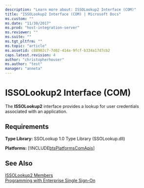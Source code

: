 ```yaml
---
description: "Learn more about: ISSOLookup2 Interface (COM)"
title: "ISSOLookup2 Interface (COM) | Microsoft Docs"
ms.custom: ""
ms.date: "11/30/2017"
ms.prod: "host-integration-server"
ms.reviewer: ""
ms.suite: ""
ms.tgt_pltfrm: ""
ms.topic: "article"
ms.assetid: c88902c7-7d02-414a-9fcf-b334a17d7cb2
caps.latest.revision: 4
author: "christopherhouser"
ms.author: "test"
manager: "anneta"
---
```

# ISSOLookup2 Interface (COM)
The **ISSOLookup2** interface provides a lookup for user credentials associated with an application.  
  
## Requirements  
 **Type Library:** SSOLookup 1.0 Type Library (SSOLookup.dll)  
  
 **Platforms:**  [!INCLUDE[btsPlatformsComApis](../includes/btsplatformscomapis-md.md)]  
  
## See Also  
 [ISSOLookup2 Members](../esso/issolookup2-members.md)   
 [Programming with Enterprise Single Sign-On](../esso/programming-with-enterprise-single-sign-on.md)
